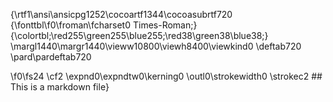 {\rtf1\ansi\ansicpg1252\cocoartf1344\cocoasubrtf720
{\fonttbl\f0\froman\fcharset0 Times-Roman;}
{\colortbl;\red255\green255\blue255;\red38\green38\blue38;}
\margl1440\margr1440\vieww10800\viewh8400\viewkind0
\deftab720
\pard\pardeftab720

\f0\fs24 \cf2 \expnd0\expndtw0\kerning0
\outl0\strokewidth0 \strokec2 ## This is a markdown file}